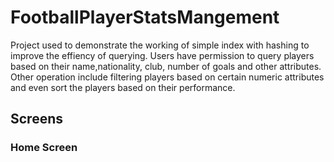 # FootballPlayerStatsMangement
Project used to demonstrate the working of simple index with hashing to improve the effiency of querying. Users have permission to query players based on their name,nationality,
club, number of goals and other attributes. Other operation include filtering players based on certain numeric attributes and even sort the players based on their performance.

## Screens
### Home Screen
